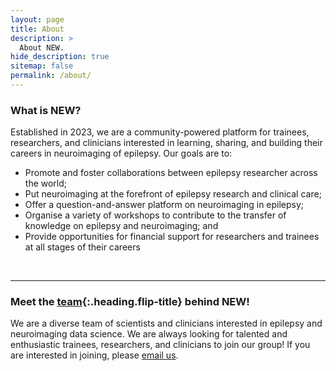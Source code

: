 ```yaml
---
layout: page
title: About
description: >
  About NEW.
hide_description: true
sitemap: false
permalink: /about/
---
```


### What is NEW?
Established in 2023, we are a community-powered platform for trainees, researchers, and clinicians interested in learning, sharing, and building their careers in neuroimaging of epilepsy. Our goals are to: 
* Promote and foster collaborations between epilepsy researcher across the world; 
* Put neuroimaging at the forefront of epilepsy research and clinical care; 
* Offer a question-and-answer platform on neuroimaging in epilepsy;
* Organise a variety of workshops to contribute to the transfer of knowledge on epilepsy and neuroimaging; and
* Provide opportunities for financial support for researchers and trainees at all stages of their careers

<br>
<hr/>

### Meet the [team]{:.heading.flip-title} behind NEW! 
We are a diverse team of scientists and clinicians interested in epilepsy and neuroimaging data science. We are always looking for talented and enthusiastic trainees, researchers, and clinicians to join our group! If you are interested in joining, please <a href="mailto:info@new-epilepsy.com">email us</a>.

[team]: team.md